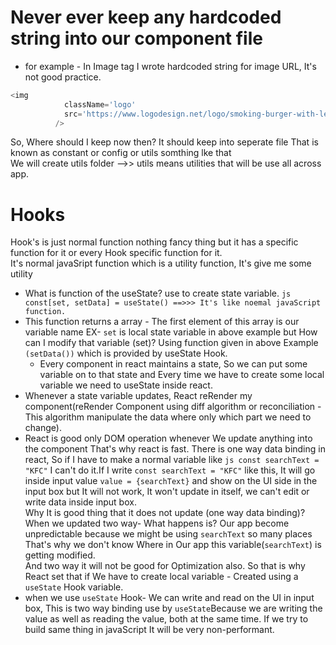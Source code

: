 # Never ever keep any hardcoded string into our component file

- for example - In Image tag I wrote hardcoded string for image URL, It's not good practice.
```js
<img
            className='logo'
            src='https://www.logodesign.net/logo/smoking-burger-with-lettuce-3624ld.png'
          />
 ```
 So, Where should I keep now then? It should keep into seperate file That is known as constant or config or utils somthing lke that </br>
 We will create utils folder -->> utils means utilities that will be use all across app.

 # Hooks
 Hook's is just normal function nothing fancy thing but it has a specific function for it or every Hook specific function for it.</br>
 It's normal javaSript function which is a utility function, It's give me some utility </br>
 - What is function of the useState? use to create state variable.
 ```js const[set, setData] = useState() ==>>> It's like noemal javaScript function.``` </br>
- This function returns a array
                    - The first element of this array is our variable name EX- ```set``` is local state variable in above example but How can I modify that variable (set)? Using function given in above Example ```(setData())``` which is provided by useState Hook.
   - Every component in react maintains a state, So we can put some variable on to that state and Every time we have to create some local variable we need to useState inside react.</br>
 - Whenever a state variable updates, React reRender my component(reRender Component using diff algorithm or reconciliation - This algorithm manipulate the data where only which part we need to change).
  - React is good only DOM operation whenever We update anything into the component That's why react is fast.
  There is one way data binding in react, So if I
 have to make a normal variable like ```js const searchText = "KFC"``` I can't do it.If I write ```const searchText = "KFC"``` like this, It will go inside input value ```value = {searchText}``` and show on the UI side in the input box but It will not work, It won't update in itself, we can't edit or write data inside input box.</br>
 Why It is good thing that it does not update (one way data binding)?</br>
 When we updated two way- What happens is? Our app become unpredictable because we might be using ```searchText``` so many places That's why we don't know Where in Our app this variable(```searchText```) is getting modified.</br>
 And two way it will not be good for Optimization also. So that is why React set that if We have to create local variable - Created using a ```useState``` Hook variable.
 - when we use ```useState``` Hook- We can write and read on the UI in input box, This is two way binding use by  ```useState```Because we are writing the value as well as reading the value, both at the same time. If we try to build same thing in javaScript It will be very non-performant.